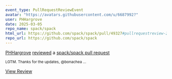 ```yaml
---
event_type: PullRequestReviewEvent
avatar: "https://avatars.githubusercontent.com/u/6687992?"
user: PHHargrove
date: 2025-03-05
repo_name: spack/spack
html_url: https://github.com/spack/spack/pull/49327#pullrequestreview-2662683999
repo_url: https://github.com/spack/spack
---
```


<a href='https://github.com/PHHargrove' target='_blank'>PHHargrove</a> <a href='https://github.com/spack/spack/pull/49327#pullrequestreview-2662683999' target='_blank'>reviewed</a> a <a href='https://github.com/spack/spack/pull/49327' target='_blank'>spack/spack pull request</a>

<small>LGTM.  Thanks for the updates, @bonachea ...</small>

<a href='https://github.com/spack/spack/pull/49327#pullrequestreview-2662683999' target='_blank'>View Review</a>